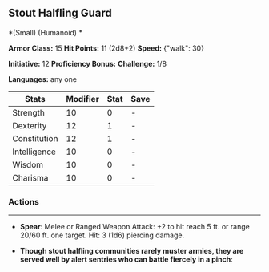 ## Stout Halfling Guard
*(Small) (Humanoid) *

**Armor Class:** 15
**Hit Points:** 11 (2d8+2)
**Speed:** {"walk": 30}

**Initiative:** 12
**Proficiency Bonus:**
**Challenge:** 1/8

**Languages:** any one



| Stats | Modifier | Stat | Save
| ---- | ---- | ---- | ---- |
| Strength | 10 | 0 | - |
| Dexterity | 12 | 1 | - |
| Constitution | 12 | 1 | - |
| Intelligence | 10 | 0 | - |
| Wisdom | 10 | 0 | - |
| Charisma | 10 | 0 | - |

### Actions
 --- 
- **Spear**: Melee or Ranged Weapon Attack: +2 to hit  reach 5 ft. or range 20/60 ft.  one target. Hit: 3 (1d6) piercing damage.

- **Though stout halfling communities rarely muster armies, they are served well by alert sentries who can battle fiercely in a pinch**: 


